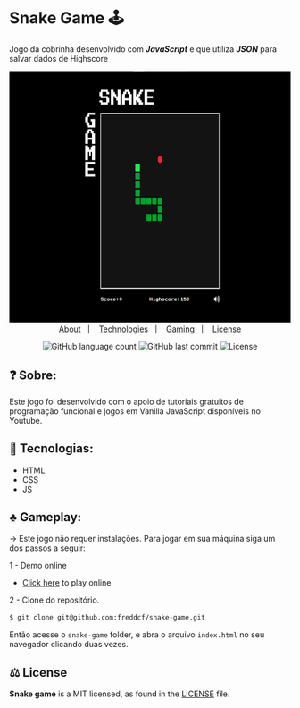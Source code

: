 # Snake Game 🕹

Jogo da cobrinha desenvolvido com ***JavaScript*** e que utiliza ***JSON*** para salvar dados de Highscore

<p align="center">
  <img height="450px" alt="screenshot-preview" src="./.github/sr-img.png">
  <br>
	<a href="#question-sobre">About</a>&nbsp;&nbsp;&nbsp;|&nbsp;&nbsp;&nbsp;
	<a href="#rocket-tecnologias">Technologies</a>&nbsp;&nbsp;&nbsp;|&nbsp;&nbsp;&nbsp;
	<a href="#clubs-gameplay">Gaming</a>&nbsp;&nbsp;&nbsp;|&nbsp;&nbsp;&nbsp;
	<a href="#balance_scale-license">License</a>	
</p>

<p align="center">
    <img alt="GitHub language count" src="https://img.shields.io/github/languages/count/freddcf/snake-game">	
    <img alt="GitHub last commit" src="https://img.shields.io/github/last-commit/freddcf/snake-game">
    <img alt="License" src="https://img.shields.io/badge/license-MIT-brightgreen"> 
<p>

## :question: Sobre:
Este jogo foi desenvolvido com o apoio de tutoriais gratuitos de programação funcional e jogos em Vanilla JavaScript disponíveis no Youtube.

## :rocket: Tecnologias:

* HTML
* CSS
* JS

## :clubs: Gameplay:
-> Este jogo não requer instalações. Para jogar em sua máquina siga um dos passos a seguir:

1 - Demo online
* [Click here](https://freddcf.github.io/snake-game/) to play online

2 - Clone do repositório.

```sh
$ git clone git@github.com:freddcf/snake-game.git
```

Então acesse o `snake-game` folder, e abra o arquivo `index.html` no seu navegador clicando duas vezes.

## :balance_scale: License

**Snake game** is a MIT licensed, as found in the [LICENSE](./LICENSE) file.
